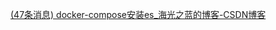 [(47条消息) docker-compose安装es_海光之蓝的博客-CSDN博客](https://blog.csdn.net/u013078871/article/details/119987073)